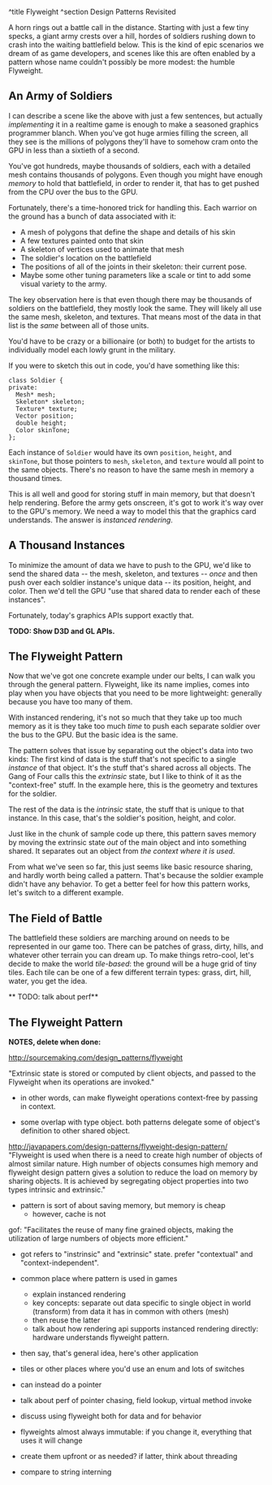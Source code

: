 ^title Flyweight
^section Design Patterns Revisited

A horn rings out a battle call in the distance. Starting with just a few tiny specks, a giant army crests over a hill, hordes of soldiers rushing down to crash into the waiting battlefield below. This is the kind of epic scenarios we dream of as game developers, and scenes like this are often enabled by a pattern whose name couldn't possibly be more modest: the humble Flyweight.

## An Army of Soldiers

I can describe a scene like the above with just a few sentences, but actually *implementing* it in a realtime game is enough to make a seasoned graphics programmer blanch. When you've got huge armies filling the screen, all they see is the millions of polygons they'll have to somehow cram onto the GPU in less than a sixtieth of a second.

You've got hundreds, maybe thousands of soldiers, each with a detailed mesh contains thousands of polygons. Even though you might have enough *memory* to hold that battlefield, in order to render it, that has to get pushed from the CPU over the bus to the GPU.

Fortunately, there's a time-honored trick for handling this. Each warrior on the ground has a bunch of data associated with it:

* A mesh of polygons that define the shape and details of his skin
* A few textures painted onto that skin
* A skeleton of vertices used to animate that mesh
* The soldier's location on the battlefield
* The positions of all of the joints in their skeleton: their current pose.
* Maybe some other tuning parameters like a scale or tint to add some visual
  variety to the army.

The key observation here is that even though there may be thousands of soldiers on the battlefield, they mostly look the same. They will likely all use the <span name="same">same</span> mesh, skeleton, and textures. That means most of the data in that list is the *same* between all of those units.

<aside name="same">

You'd have to be crazy or a billionaire (or both) to budget for the artists to individually model each lowly grunt in the military.

</aside>

If you were to sketch this out in code, you'd have something like this:

    class Soldier {
    private:
      Mesh* mesh;
      Skeleton* skeleton;
      Texture* texture;
      Vector position;
      double height;
      Color skinTone;
    };

Each instance of `Soldier` would have its own `position`, `height`, and `skinTone`, but those pointers to `mesh`, `skeleton`, and `texture` would all point to the same objects. There's no reason to have the same mesh in memory a thousand times.

This is all well and good for storing stuff in main memory, but that doesn't help rendering. Before the army gets onscreen, it's got to work it's way over to the GPU's memory. We need a way to model this that the graphics card understands. The answer is *instanced rendering*.

## A Thousand Instances

To minimize the amount of data we have to push to the GPU, we'd like to send the shared data -- the mesh, skeleton, and textures -- *once* and then push over each soldier instance's unique data -- its position, height, and color. Then we'd tell the GPU "use that shared data to render each of these instances".

Fortunately, today's graphics APIs support exactly that.

**TODO: Show D3D and GL APIs.**

## The Flyweight Pattern

Now that we've got one concrete example under our belts, I can walk you through the general pattern. Flyweight, like its name implies, comes into play when you have objects that you need to be more lightweight: generally because you have too many of them.

With instanced rendering, it's not so much that they take up too much memory as it is they take too much *time* to push each separate soldier over the bus to the GPU. But the basic idea is the same.

The pattern solves that issue by separating out the object's data into two kinds: The first kind of data is the stuff that's not specific to a single *instance* of that object. It's the stuff that's shared across all objects. The Gang of Four calls this the *extrinsic* state, but I like to think of it as the "context-free" stuff. In the example here, this is the geometry and textures for the soldier.

The rest of the data is the *intrinsic* state, the stuff that is unique to that instance. In this case, that's the soldier's position, height, and color.

Just like in the chunk of sample code up there, this pattern saves memory by moving the extrinsic state *out* of the main object and into something shared. It separates out an object from *the context where it is used*.

From what we've seen so far, this just seems like basic resource sharing, and hardly worth being called a pattern. That's because the soldier example didn't have any behavior. To get a better feel for how this pattern works, let's switch to a different example.

## The Field of Battle

The battlefield these soldiers are marching around on needs to be represented in our game too. There can be patches of grass, dirty, hills, and whatever other terrain you can dream up. To make things retro-cool, let's decide to make the world *tile-based*: the ground will be a huge grid of tiny tiles. Each tile can be one of a few different terrain types: grass, dirt, hill, water, you get the idea.



** TODO: talk about perf**

## The Flyweight Pattern

**NOTES, delete when done:**

http://sourcemaking.com/design_patterns/flyweight

"Extrinsic state is stored or computed by client objects, and passed to the Flyweight when its operations are invoked."

- in other words, can make flyweight operations context-free by passing in context.

- some overlap with type object. both patterns delegate some of object's definition
  to other shared object.

http://javapapers.com/design-patterns/flyweight-design-pattern/
"Flyweight is used when there is a need to create high number of objects of almost similar nature. High number of objects consumes high memory and flyweight design pattern gives a solution to reduce the load on memory by sharing objects. It is achieved by segregating object properties into two types intrinsic and extrinsic."


- pattern is sort of about saving memory, but memory is cheap
  - however, cache is not


gof:
"Facilitates the reuse of many fine grained objects, making the utilization of large numbers of objects more efficient."


- got refers to "instrinsic" and "extrinsic" state. prefer "contextual" and "context-independent".

- common place where pattern is used in games
  - explain instanced rendering
  - key concepts: separate out data specific to single object in world (transform)
    from data it has in common with others (mesh)
  - then reuse the latter
  - talk about how rendering api supports instanced rendering directly: hardware
    understands flyweight pattern.
- then say, that's general idea, here's other application
- tiles or other places where you'd use an enum and lots of switches
- can instead do a pointer
- talk about perf of pointer chasing, field lookup, virtual method invoke
- discuss using flyweight both for data and for behavior

- flyweights almost always immutable: if you change it, everything that uses it
  will change

- create them upfront or as needed? if latter, think about threading

- compare to string interning
